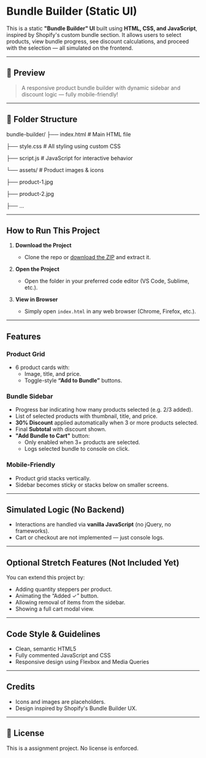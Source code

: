 # Bundle Builder (Static UI)

This is a static **"Bundle Builder" UI** built using **HTML, CSS, and JavaScript**, inspired by Shopify's custom bundle section. It allows users to select products, view bundle progress, see discount calculations, and proceed with the selection — all simulated on the frontend.

---

## 📸 Preview

> A responsive product bundle builder with dynamic sidebar and discount logic — fully mobile-friendly!

---

## 📁 Folder Structure
bundle-builder/
├── index.html # Main HTML file


├── style.css # All styling using custom CSS


├── script.js # JavaScript for interactive behavior


└── assets/ # Product images & icons


├── product-1.jpg


├── product-2.jpg


├── ...

---

##  How to Run This Project

1. **Download the Project**
   - Clone the repo or [download the ZIP](#) and extract it.

2. **Open the Project**
   - Open the folder in your preferred code editor (VS Code, Sublime, etc.).

3. **View in Browser**
   - Simply open `index.html` in any web browser (Chrome, Firefox, etc.).

---

##  Features

### Product Grid
- 6 product cards with:
  - Image, title, and price.
  - Toggle-style **“Add to Bundle”** buttons.

### Bundle Sidebar
- Progress bar indicating how many products selected (e.g. 2/3 added).
- List of selected products with thumbnail, title, and price.
- **30% Discount** applied automatically when 3 or more products selected.
- Final **Subtotal** with discount shown.
- **"Add Bundle to Cart"** button:
  - Only enabled when 3+ products are selected.
  - Logs selected bundle to console on click.

### Mobile-Friendly
- Product grid stacks vertically.
- Sidebar becomes sticky or stacks below on smaller screens.

---

##  Simulated Logic (No Backend)
- Interactions are handled via **vanilla JavaScript** (no jQuery, no frameworks).
- Cart or checkout are not implemented — just console logs.

---

## Optional Stretch Features (Not Included Yet)
You can extend this project by:
- Adding quantity steppers per product.
- Animating the “Added ✓” button.
- Allowing removal of items from the sidebar.
- Showing a full cart modal view.

---

## Code Style & Guidelines
- Clean, semantic HTML5
- Fully commented JavaScript and CSS
- Responsive design using Flexbox and Media Queries

---

## Credits

- Icons and images are placeholders.
- Design inspired by Shopify's Bundle Builder UX.

---

## 📝 License

This is a assignment project. No license is enforced.


